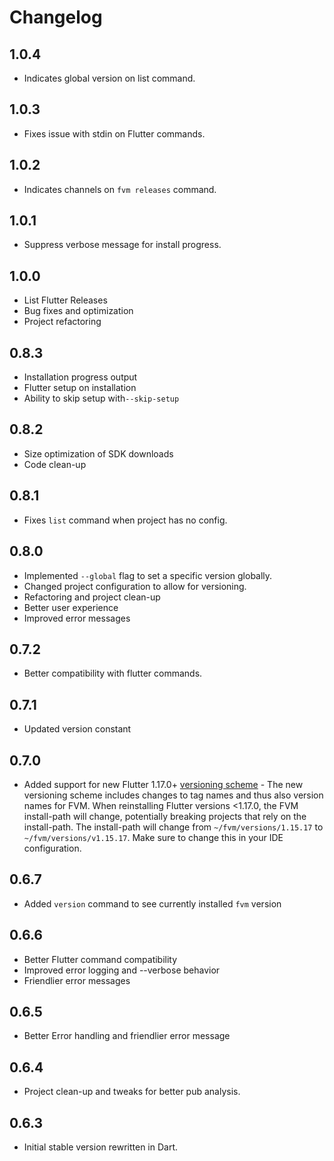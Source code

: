 # Changelog

## 1.0.4

- Indicates global version on list command.

## 1.0.3

- Fixes issue with stdin on Flutter commands.

## 1.0.2

- Indicates channels on `fvm releases` command.

## 1.0.1

- Suppress verbose message for install progress.

## 1.0.0

- List Flutter Releases
- Bug fixes and optimization
- Project refactoring

## 0.8.3

- Installation progress output
- Flutter setup on installation
- Ability to skip setup with`--skip-setup`

## 0.8.2

- Size optimization of SDK downloads
- Code clean-up

## 0.8.1

- Fixes `list` command when project has no config.

## 0.8.0

- Implemented `--global` flag to set a specific version globally.
- Changed project configuration to allow for versioning.
- Refactoring and project clean-up
- Better user experience
- Improved error messages

## 0.7.2

- Better compatibility with flutter commands.

## 0.7.1

- Updated version constant

## 0.7.0

- Added support for new Flutter 1.17.0+ [versioning scheme](https://groups.google.com/forum/#!msg/flutter-announce/b_EcYtyo8Q4/2QSfdp2aBwAJ) -
  The new versioning scheme includes changes to tag names and thus also version names for FVM. When reinstalling Flutter versions <1.17.0, the FVM install-path will change, potentially breaking projects that rely on the install-path.
  The install-path will change from `~/fvm/versions/1.15.17` to `~/fvm/versions/v1.15.17`. Make sure to change this in your IDE configuration.

## 0.6.7

- Added `version` command to see currently installed `fvm` version

## 0.6.6

- Better Flutter command compatibility
- Improved error logging and --verbose behavior
- Friendlier error messages

## 0.6.5

- Better Error handling and friendlier error message

## 0.6.4

- Project clean-up and tweaks for better pub analysis.

## 0.6.3

- Initial stable version rewritten in Dart.
